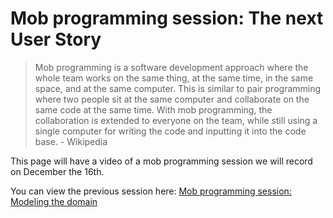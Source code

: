 # Mob programming session: The next User Story

> Mob programming is a software development approach where the whole team works on the same thing, at the same time, in the same space, and at the same computer. This is similar to pair programming where two people sit at the same computer and collaborate on the same code at the same time. With mob programming, the collaboration is extended to everyone on the team, while still using a single computer for writing the code and inputting it into the code base. - Wikipedia

This page will have a video of a mob programming session we will record on December the 16th.

You can view the previous session here: [Mob programming session: Modeling the domain](mob.md)
